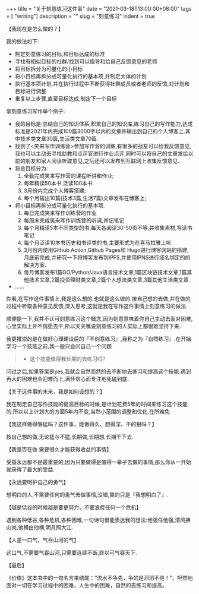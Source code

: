 +++
title = "关于刻意练习这件事"
date = "2021-03-18T13:00:00+08:00"
tags = [ "writing"]
description = ""
slug = "刻意练习"
indent = true

【我现在是怎么做的？】

我的做法如下:

- 制定刻意练习的目标,和目标达成的标准
- 寻找有相似目标的社群/找到可以指导和给自己反馈意见的老师
- 将目标拆分为可量化的小目标
- 将小目标再拆分成可量化执行的基本项,并制定大体的计划
- 执行基本项计划,并在执行过程中不断获得社群成员或者老师的反馈,对计划和目标进行调整
- 重复以上步骤,直至目标达成,制定下一个目标

拿刻意练习写作举个例子:

- 我的目标是:总结自己的知识体系,积累自己的知识库,练习自己的写作能力,达成标准是2021年内完成100篇3000字以内的文章并输出到自己的个人博客上.其中技术类文章30篇,生活类文章70篇.
- 找到了<笑来写作训练营>参加写作营的训练,有很多的战友可以给我反馈意见,我也可以主动去寻找助教和点评官进行作业点评,同时可以将自己的文章发给以前的朋友和家人阅读听取意见,之后还可以发布到互联网上收集反馈意见.
- 将总目标分为:
    1. 全勤完成笑来写作营的课程听讲和作业;
    2. 每年精读50本书,泛读100本书.
    3. 3月份内完成个人博客搭建;
    4. 每个月输出10篇(技术3篇,生活7篇)文章发布在博客上;
- 将小目标再拆分成可量化执行的基本项.
    1. 每日完成笑来写作训练营的作业
    2. 每周末完成笑来写作训练营的听课,并记笔记
    3. 每个月精读5本不同类型的书,每天各阅读30-50页不等,并收集素材,写读书笔记
    4. 每个月泛读10本书历史和书评类的书,主要形式为在喜马拉雅上听.
    5. 3月份内使用Github Action,Github Pages和 Hugo进行博客网站的搭建,月底前完成,并研究一下将博客发布到IPFS,并使用IPNS进行域名绑定的的解决方案.
    6. 每月博客发布1篇GO/Python/Java语言技术文章,1篇区块链技术文章,1篇其他技术文章,2篇投资理财类文章,2篇个人想法类文章,3篇其他生活类文章.
- ......

你看,在写作这件事情上,我是这么想的,也就是这么做的.按自己想的去做,并在做的过程中听取各种意见反馈,深入思考,这就是我在写作这件事情上刻意练习的做法.



顺便提一下,我并不认可刻意练习这个概念,因为刻意意味着你自己主动去面对困难,心里实际上并不情愿去干,所以天天嘴说刻意练习的人实际上都很难坚持下来.

我更推崇的是在做好心理建设后的『不刻意练习』,我称之为『自然练习』.在开始学习一个技能之前,我一般只会问自己一个问题

> - 这个技能值得我长期的去练习吗?

问过之后,如果答案是yes,我就会自然而然的去不断地去练习和提高这个技能.遇到再大的困难也会迎难而上,满怀信心而专注地死磕到底.

【关于这件事的未来，我是如何设想的？】

我在制定自己写作技能的提高目标的时候,是计划花费5年的时间来练习这个技能的,所以以上计划大的方面5年内不变,当然小范围的调整和优化,在所难免.

【我这样做得够猛吗？这件事，能做得久、想得深、干的狠吗？】

按自己想的做,无论猛与不猛,长期做,长期想,长期干下去.

【我是否在做 需要很久才能获得收益的事情】

受益永远都不是最重要的,因为只要做得是值得一辈子去做的事情,那么你从一开始就获得了最大的受益.

【永远要呵护自己的勇气】

想明白的人,不需要任何的勇气去做事情,没错,靠的只是『我想明白了』.

【越是低谷的时候越是要更努力，不要浪费任何一个危机】

遇到各种低谷,各种危机,各种困难,一句诗句很能表达我的想法:他强任他强,清风拂山岗,他横由他横,明月照大江.

【人差一口气，气吞山河的气】

这口气,不需要气吞山河,只需要连续不断,终以可气吞天下.

【最后】

《价值》这本书中的一句名言来结尾：“流水不争先，争的是滔滔不绝！”，坦然地面对一切在学习过程中的困难，人生中的困难，自然的去练习和提高。